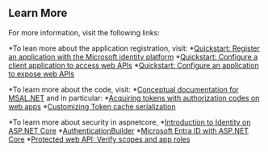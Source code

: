 ## Learn More

For more information, visit the following links:

 *To lean more about the application registration, visit:
  *[Quickstart: Register an application with the Microsoft identity platform](https://docs.microsoft.com/azure/active-directory/develop/quickstart-register-app)
  *[Quickstart: Configure a client application to access web APIs](https://docs.microsoft.com/azure/active-directory/develop/quickstart-configure-app-access-web-apis)
  *[Quickstart: Configure an application to expose web APIs](https://docs.microsoft.com/azure/active-directory/develop/quickstart-configure-app-expose-web-apis)

  *To learn more about the code, visit:
  *[Conceptual documentation for MSAL.NET](https://github.com/AzureAD/microsoft-authentication-library-for-dotnet/wiki#conceptual-documentation) and in particular:
  *[Acquiring tokens with authorization codes on web apps](https://github.com/AzureAD/microsoft-authentication-library-for-dotnet/wiki/Acquiring-tokens-with-authorization-codes-on-web-apps)
  *[Customizing Token cache serialization](https://github.com/AzureAD/microsoft-authentication-library-for-dotnet/wiki/token-cache-serialization)

  *To learn more about security in aspnetcore,
  *[Introduction to Identity on ASP.NET Core](https://docs.microsoft.com/aspnet/core/security/authentication/identity)
  *[AuthenticationBuilder](https://docs.microsoft.com/dotnet/api/microsoft.aspnetcore.authentication.authenticationbuilder)
  *[Microsoft Entra ID with ASP.NET Core](https://docs.microsoft.com/aspnet/core/security/authentication/azure-active-directory)
  *[Protected web API: Verify scopes and app roles](https://docs.microsoft.com/azure/active-directory/develop/scenario-protected-web-api-verification-scope-app-roles?tabs=aspnetcore)
